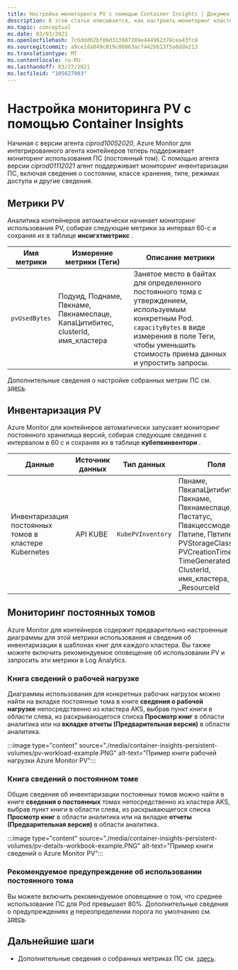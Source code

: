 ```yaml
---
title: Настройка мониторинга PV с помощью Container Insights | Документация Майкрософт
description: В этой статье описывается, как настроить мониторинг кластеров Kubernetes с постоянными томами с помощью Container Insights.
ms.topic: conceptual
ms.date: 03/03/2021
ms.openlocfilehash: 7c6ddd62bf06d313987289e444962378cea43fc8
ms.sourcegitcommit: a9ce1da049c019c86063acf442bb13f5a0dde213
ms.translationtype: MT
ms.contentlocale: ru-RU
ms.lasthandoff: 03/27/2021
ms.locfileid: "105627903"
---
```

# <a name="configure-pv-monitoring-with-container-insights"></a>Настройка мониторинга PV с помощью Container Insights

Начиная с версии агента *ciprod10052020*, Azure Monitor для интегрированного агента контейнеров теперь поддерживает мониторинг использования ПС (постоянный том). С помощью агента версии *ciprod01112021* агент поддерживает мониторинг инвентаризации ПС, включая сведения о состоянии, классе хранения, типе, режимах доступа и другие сведения.
## <a name="pv-metrics"></a>Метрики PV

Аналитика контейнеров автоматически начинает мониторинг использования PV, собирая следующие метрики за интервал 60-с и сохраняя их в таблице **инсигхтметрикс** .

| Имя метрики | Измерение метрики (Теги) | Описание метрики |
|-----|-----------|----------|
| `pvUsedBytes`| Подуид, Поднаме, Пвкнаме, Пвкнамеспаце, КапаЦитибитес, clusterId, имя_кластера| Занятое место в байтах для определенного постоянного тома с утверждением, используемым конкретным Pod. `capacityBytes` в виде измерения в поле Теги, чтобы уменьшить стоимость приема данных и упростить запросы.|

Дополнительные сведения о настройке собранных метрик ПС см. [здесь](./container-insights-agent-config.md).

## <a name="pv-inventory"></a>Инвентаризация PV

Azure Monitor для контейнеров автоматически запускает мониторинг постоянного хранилища версий, собирая следующие сведения с интервалом в 60 с и сохраняя их в таблице **кубепвинвентори** .

|Данные |Источник данных| Тип данных| Поля|
|-----|-----------|----------|-------|
|Инвентаризация постоянных томов в кластере Kubernetes |API KUBE |`KubePVInventory` |    Пвнаме, ПвкапаЦитибитес, Пвкнаме, Пвкнамеспаце, Пвстатус, Пвакцессмодес, Пвтипе, Пвтипеинфо, PVStorageClassName, PVCreationTimestamp, TimeGenerated, ClusterId, имя_кластера, _ResourceId |

## <a name="monitor-persistent-volumes"></a>Мониторинг постоянных томов

Azure Monitor для контейнеров содержит предварительно настроенные диаграммы для этой метрики использования и сведения об инвентаризации в шаблонах книг для каждого кластера. Вы также можете включить рекомендуемое оповещение об использовании PV и запросить эти метрики в Log Analytics.  

### <a name="workload-details-workbook"></a>Книга сведений о рабочей нагрузке

Диаграммы использования для конкретных рабочих нагрузок можно найти на вкладке постоянные тома в книге **сведения о рабочей нагрузке** непосредственно из кластера AKS, выбрав пункт книги в области слева, из раскрывающегося списка **Просмотр книг** в области аналитика или на **вкладке отчеты (Предварительная версия)** в области аналитика.


:::image type="content" source="./media/container-insights-persistent-volumes/pv-workload-example.PNG" alt-text="Пример книги рабочей нагрузки Azure Monitor PV":::

### <a name="persistent-volume-details-workbook"></a>Книга сведений о постоянном томе

Общие сведения об инвентаризации постоянных томов можно найти в книге **сведения о постоянных** томах непосредственно из кластера AKS, выбрав пункт книги в области слева, из раскрывающегося списка **Просмотр книг** в области аналитика или на вкладке **отчеты (Предварительная версия)** в области аналитика.


:::image type="content" source="./media/container-insights-persistent-volumes/pv-details-workbook-example.PNG" alt-text="Пример книги сведений о Azure Monitor PV":::

### <a name="persistent-volume-usage-recommended-alert"></a>Рекомендуемое предупреждение об использовании постоянного тома
Вы можете включить рекомендуемое оповещение о том, что среднее использование ПС для Pod превышает 80%. Дополнительные сведения о предупреждениях [и](./container-insights-metric-alerts.md) переопределении порога по умолчанию см. [здесь](./container-insights-metric-alerts.md#configure-alertable-metrics-in-configmaps).
## <a name="next-steps"></a>Дальнейшие шаги

- Дополнительные сведения о собранных метриках ПС см. [здесь](./container-insights-agent-config.md).